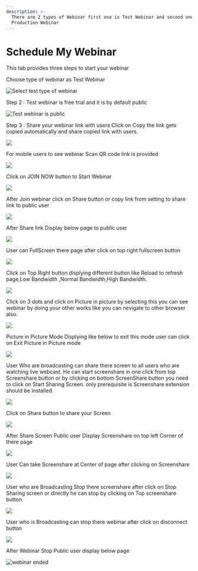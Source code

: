 ```yaml
---
description: >-
  There are 2 types of Webinar first one is Test Webinar and second one is
  Production Webinar
---
```


# Schedule My Webinar

This tab provides three steps to start your webinar

Choose type of webinar as Test Webinar

![Select test type of webinar](../.gitbook/assets/step-_webinar.PNG)

Step 2 : Test webinar is free trial and it is by default public

![Test webinar is public ](../.gitbook/assets/test_step_2.PNG)

Step 3 : Share your webinar link with users Click on Copy the link gets copied automatically and share copied link with users.

![](../.gitbook/assets/image%20%2837%29.png)

For mobile users to see webinar Scan QR code link is provided

![](../.gitbook/assets/image%20%28211%29.png)

Click on JOIN NOW button to Start Webinar

![](../.gitbook/assets/image%20%2875%29.png)

After Join webinar click on Share button or copy link from setting to share link to public user

![](../.gitbook/assets/image%20%28120%29.png)

After Share link Display below page to public user

![](../.gitbook/assets/image%20%2874%29.png)

User can FullScreen there page after click on top right fullscreen button

![](../.gitbook/assets/image%20%283%29.png)

  
Click on Top Right button displying different button like Reload to refresh page,Low Bandwidth ,Normal Bandwidth,High Bandwidth.

![](../.gitbook/assets/image%20%28159%29.png)

Click on  3 dots and click on Picture in picture by selecting this you can see webinar by doing your other works like you can nevigate to other browser also.

![](../.gitbook/assets/image%20%2885%29.png)

Picture in Picture Mode Displying like below to exit this mode user can click on Exit Picture in Picture mode

![](../.gitbook/assets/image%20%28154%29.png)

User Who are broadcasting can share there screen to all users who are watching live webcast. He can start screenshare in one click from top Screenshare button or by clicking on bottom ScreenShare button you need to click on Start Sharing Screen. only prerequisite is Screenshare extension should be installed.

![](../.gitbook/assets/image%20%28143%29.png)

Click on Share button to share your Screen

![](../.gitbook/assets/image%20%28107%29.png)

After Share Screen Public user Display Screenshare on top left Corner of there page 

![](../.gitbook/assets/image%20%2854%29.png)

User Can take Screenshare at Center of page after clicking on Screenshare 

![](../.gitbook/assets/image%20%2883%29.png)

User who are Broadcasting Stop there screenshare after click on Stop Sharing screen or directly he can stop by clicking on Top screenshare button.

![](../.gitbook/assets/image%20%282%29.png)

User who is Broadcasting can stop there webinar after click on disconnect button

![](../.gitbook/assets/image%20%2848%29.png)

After Webinar Stop Public user display below page

![webinar ended](../.gitbook/assets/image%20%28165%29.png)









